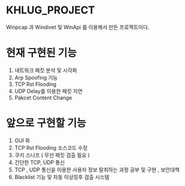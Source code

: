 # KHLUG_PROJECT
Winpcap 과 Windivet 및 WinApi 를 이용해서 만든 프로젝트이다.

# 현재 구현된 기능

1. 네트워크 패킷 분석 및 시각화
2. Arp Spoofing 기능
3. TCP Rst Flooding
4. UDP Delay를 이용한 패킷 지연
5. Pakcet Content Change

# 앞으로 구현할 기능

1. GUI 화
2. TCP Rst Flooding 소스코드 수정
3. 쿠키 스니프 ( 무선 패킷 검출 필요 )	
4. 간단한 TCP, UDP 통신
5. TCP , UDP  통신을 이용한 사용자 정보 탈취하는 과정 공부 및 구현 , 보안대책
6. Blacklist 기능 및 자동 이상징후 검출 시스템
